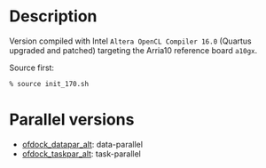 # Description

Version compiled with Intel `Altera OpenCL Compiler 16.0` (Quartus upgraded and patched) targeting the Arria10 reference board `a10gx`.

Source first: 

```zsh
% source init_170.sh
```

# Parallel versions

* [ofdock_datapar_alt](./ofdock_datapar_alt): data-parallel
* [ofdock_taskpar_alt](./ofdock_taskpar_alt): task-parallel
